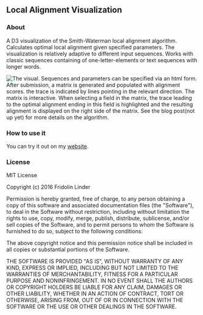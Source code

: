 ## Local Alignment Visualization 


### About

A D3 visualization of the Smith-Waterman local alignment algorithm. Calculates
optimal local alignment given specified parameters. The visualization is
relatively adaptive to different input sequences. Works with classic sequences
containing of one-letter-elements or text sequences with longer words.

![The visual. Sequences and parameters can be specified via an html form. After
submission, a matrix is generated and populated with alignment scores.
the trace is indicated by lines pointing in the relevant direction. The matrix
is interactive. When selecting a field in the matrix, the trace leading to the
optimal alignment ending in this field is highlighted and the resulting
alignment is displayed on the right side of the matrix. See the [blog
post]()(not up yet)
for more details on the algorithm.](example.png)

### How to use it

You can try it out on my [website](http://fridolin-linder.com/2016/03/30/local-alignment.html). 

### License

MIT License

Copyright (c) 2016 Fridolin Linder

Permission is hereby granted, free of charge, to any person obtaining a copy
of this software and associated documentation files (the "Software"), to deal
in the Software without restriction, including without limitation the rights
to use, copy, modify, merge, publish, distribute, sublicense, and/or sell
copies of the Software, and to permit persons to whom the Software is
furnished to do so, subject to the following conditions:

The above copyright notice and this permission notice shall be included in all
copies or substantial portions of the Software.

THE SOFTWARE IS PROVIDED "AS IS", WITHOUT WARRANTY OF ANY KIND, EXPRESS OR
IMPLIED, INCLUDING BUT NOT LIMITED TO THE WARRANTIES OF MERCHANTABILITY,
FITNESS FOR A PARTICULAR PURPOSE AND NONINFRINGEMENT. IN NO EVENT SHALL THE
AUTHORS OR COPYRIGHT HOLDERS BE LIABLE FOR ANY CLAIM, DAMAGES OR OTHER
LIABILITY, WHETHER IN AN ACTION OF CONTRACT, TORT OR OTHERWISE, ARISING FROM,
OUT OF OR IN CONNECTION WITH THE SOFTWARE OR THE USE OR OTHER DEALINGS IN THE
SOFTWARE.
